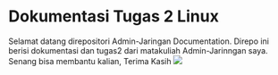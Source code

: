 
# Dokumentasi Tugas 2 Linux

Selamat datang direpositori Admin-Jaringan Documentation. Direpo ini berisi dokumentasi dan tugas2 dari matakuliah Admin-Jarinngan saya. Senang bisa membantu kalian, Terima Kasih
![](https://media.giphy.com/media/Rjub7AIEIbXT0tzbr3/giphy.gif)

